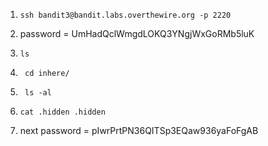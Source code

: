 1. ```ssh bandit3@bandit.labs.overthewire.org -p 2220```

2. password = UmHadQclWmgdLOKQ3YNgjWxGoRMb5luK

3. ```ls ```

4. ``` cd inhere/```

5. ``` ls -al```

6. ```cat .hidden .hidden```

6. next password = pIwrPrtPN36QITSp3EQaw936yaFoFgAB
